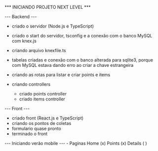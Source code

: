 *** INICIANDO PROJETO NEXT LEVEL ***

--- Backend ---

 - criado o servidor (Node.js e TypeScript)
 - criado o start do servidor, tsconfig e a conexão com o banco MySQL com knex.js
 - criando arquivo knexfile.ts

 - tabelas criadas e conexão com o banco alterada para sqlite3, porque com MySQL estava dando erro ao criar a chave estrangeira

 - criando as rotas para listar e criar points e items

 - criando controllers

    - criado points controller
    - criado items controller


--- Front ---

 - criado front (React.js e TypeScript)
 - criando os pontos de coletas
  - formulario quase pronto
 - terminado o front


 --- Iniciando verão mobile ---
    - Paginas 
        Home (x)
        Points (x)
        Details ( )